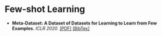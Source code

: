 # Few-shot Learning

- **Meta-Dataset: A Dataset of Datasets for Learning to Learn from Few Examples.** *ICLR 2020.* [[PDF]](https://openreview.net/pdf?id=rkgAGAVKPr) [[BibTex]](https://scholar.googleusercontent.com/scholar.bib?q=info:EV12claC_cUJ:scholar.google.com/&output=citation&scisdr=CgXmCwgbEOCX7rTMW8o:AAGBfm0AAAAAYE7JQ8qcItdSq7tos0Vxo-XDe589jcLu&scisig=AAGBfm0AAAAAYE7JQ3AM0LZxrT_F4YUPD3Qp7UBhKTu9&scisf=4&ct=citation&cd=-1&hl=zh-CN&scfhb=1)
